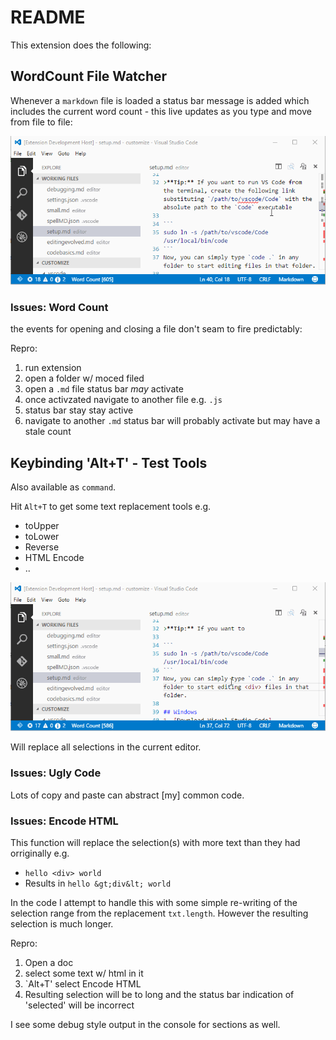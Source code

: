 # README

This extension does the following:

## WordCount File Watcher
Whenever a `markdown` file is loaded a status bar message is added which includes the current word count - this live updates as you type and move from file to file:

![Status](images/StatusWordCount.gif)

### Issues: Word Count
the events for opening and closing a file don't seam to fire predictably:

Repro:
1. run extension
2. open a folder w/ moced filed
3. open a `.md` file status bar _may_ activate
4. once activzated navigate to another file e.g. `.js`
5. status bar stay stay active
6. navigate to another `.md` status bar will probably activate but may have a stale count

## Keybinding 'Alt+T' - Test Tools
Also available as `command`.

Hit `Alt+T` to get some text replacement tools e.g.
* toUpper
* toLower
* Reverse
* HTML Encode
* ..

![Tools](images/Commands.gif)

Will replace all selections in the current editor.

### Issues: Ugly Code
Lots of copy and paste can abstract [my] common code.

### Issues: Encode HTML
This function will replace the selection(s) with more text than they had orriginally e.g.

* `hello <div> world`
* Results in `hello &gt;div&lt; world`

In the code I attempt to handle this with some simple re-writing of the selection range from the replacement `txt.length`.  However the resulting selection is much longer.  

Repro:
1. Open a doc
2. select some text w/ html in it
3. `Alt+T' select Encode HTML
4. Resulting selection will be to long and the status bar indication of 'selected' will be incorrect

I see some debug style output in the console for sections as well.